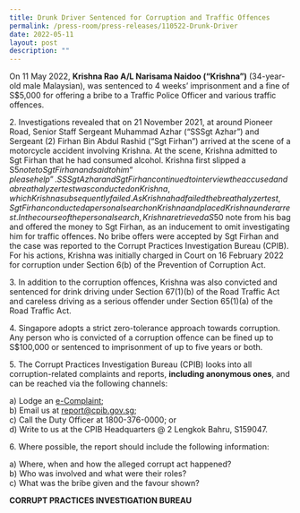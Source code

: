 ```yaml
---
title: Drunk Driver Sentenced for Corruption and Traffic Offences
permalink: /press-room/press-releases/110522-Drunk-Driver
date: 2022-05-11
layout: post
description: ""
---
```

On 11 May 2022, **Krishna Rao A/L Narisama Naidoo (“Krishna”)** (34-year-old
male Malaysian), was sentenced to 4 weeks’ imprisonment and a fine of S$5,000 for offering
a bribe to a Traffic Police Officer and various traffic offences.
 
2\. Investigations revealed that on 21 November 2021, at around Pioneer Road, Senior
Staff Sergeant Muhammad Azhar (“SSSgt Azhar”) and Sergeant (2) Firhan Bin Abdul Rashid
(“Sgt Firhan”) arrived at the scene of a motorcycle accident involving Krishna. At the scene,
Krishna admitted to Sgt Firhan that he had consumed alcohol. Krishna first slipped a S$5
note to Sgt Firhan and said to him “please help”. SSSgt Azhar and Sgt Firhan continued to
interview the accused and a breathalyzer test was conducted on Krishna, which Krishna
subsequently failed. As Krishna had failed the breathalyzer test, Sgt Firhan conducted a
personal search on Krishna and placed Krishna under arrest. In the course of the personal
search, Krishna retrieved a S$50 note from his bag and offered the money to Sgt Firhan, as
an inducement to omit investigating him for traffic offences. No bribe offers were accepted
by Sgt Firhan and the case was reported to the Corrupt Practices Investigation Bureau
(CPIB). For his actions, Krishna was initially charged in Court on 16 February 2022 for
corruption under Section 6(b) of the Prevention of Corruption Act.


3\. In addition to the corruption offences, Krishna was also convicted and sentenced for
drink driving under Section 67(1)(b) of the Road Traffic Act and careless driving as a serious
offender under Section 65(1)(a) of the Road Traffic Act.


4\. Singapore adopts a strict zero-tolerance approach towards corruption. Any person
who is convicted of a corruption offence can be fined up to S$100,000 or sentenced to
imprisonment of up to five years or both. 


5\.        The Corrupt Practices Investigation Bureau (CPIB) looks into all corruption-related complaints and reports, **including anonymous ones**, and can be reached via the following channels:

a) Lodge an [e-Complaint](/e-services/e-complaint-for-corrupt-conduct);<br>
b) Email us at <a href="mailto:report@cpib.gov.sg" class="spamspan">report@cpib.gov.sg</a>;<br>
c) Call the Duty Officer at 1800-376-0000; or<br>
d) Write to us at the CPIB Headquarters @ 2 Lengkok Bahru, S159047.

6\.	Where possible, the report should include the following information:

a) Where, when and how the alleged corrupt act happened?<br>
b) Who was involved and what were their roles?<br>
c) What was the bribe given and the favour shown?

**CORRUPT PRACTICES INVESTIGATION BUREAU**